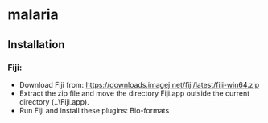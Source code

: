 # malaria

## Installation

### Fiji:
- Download Fiji from: https://downloads.imagej.net/fiji/latest/fiji-win64.zip
- Extract the zip file and move the directory Fiji.app outside the current directory (..\Fiji.app).
- Run Fiji and install these plugins: Bio-formats